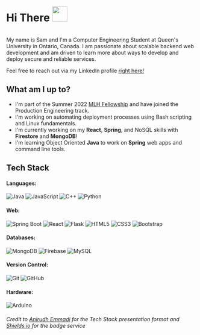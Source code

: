 <div id="header" style="overflow:auto;">
    <h1> Hi There <img src="https://c.tenor.com/nebZyl8oN7IAAAAi/wave-hello.gif" width="40" />  </h1> 
    
</div>

<p>My name is Sam and I'm a Computer Engineering Student at Queen's University in Ontario, Canada. I am passionate about scalable backend web development and am driven to learn more about ways to develop and deploy secure and reliable services.

Feel free to reach out via my LinkedIn profile [right here!](https://www.linkedin.com/in/samuelemardthibault/)
</p>

## What am I up to?
- I'm part of the Summer 2022 [MLH Fellowship](https://fellowship.mlh.io/programs/production-engineering) and have joined the Production Engineering track.
- I'm working on automating deployment processes using Bash scripting and Linux fundamentals.
- I'm currently working on my **React**, **Spring**, and NoSQL skills with **Firestore** and **MongoDB**!
- I'm learning Object Oriented **Java** to work on **Spring** web apps and command line tools.


## Tech Stack
#### Languages: 
![Java](https://img.shields.io/badge/-Java-black?style=flat-square&logo=Java)
![JavaScript](https://img.shields.io/badge/-JavaScript-black?style=flat-square&logo=javascript)
![C++](https://img.shields.io/badge/-C/C++-black?style=flat-square&logo=c)
![Python](https://img.shields.io/badge/-Python-black?style=flat-square&logo=Python)

#### Web: 
![Spring Boot](https://img.shields.io/badge/-SpringBoot-black?style=flat-square&logo=springboot)
![React](https://img.shields.io/badge/-React-black?style=flat-square&logo=react)
![Flask](https://img.shields.io/badge/-Flask-black?style=flat-square&logo=flask)
![HTML5](https://img.shields.io/badge/-HTML5-black?style=flat-square&logo=html5&logoColor=white)
![CSS3](https://img.shields.io/badge/-CSS3-black?style=flat-square&logo=css3)
![Bootstrap](https://img.shields.io/badge/-Bootstrap-black?style=flat-square&logo=bootstrap)

#### Databases: 
![MongoDB](https://img.shields.io/badge/-MongoDB-black?style=flat-square&logo=mongodb)
![Firebase](https://img.shields.io/badge/-Firebase-black?style=flat-square&logo=firebase)
![MySQL](https://img.shields.io/badge/-MySQL-black?style=flat-square&logo=MySQL)

#### Version Control: 
![Git](https://img.shields.io/badge/-Git-black?style=flat-square&logo=git)
![GitHub](https://img.shields.io/badge/-GitHub-black?style=flat-square&logo=github)

#### Hardware: 
![Arduino](https://img.shields.io/badge/-Arduino-black?style=flat-square&logo=arduino)


###### *Credit to [Anirudh Emmadi](https://github.com/aemmadi) for the Tech Stack presentation format and [Shields.io](https://shields.io/) for the badge service*
